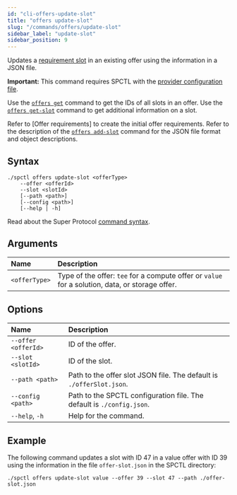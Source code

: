 ```yaml
---
id: "cli-offers-update-slot"
title: "offers update-slot"
slug: "/commands/offers/update-slot"
sidebar_label: "update-slot"
sidebar_position: 9
---
```


Updates a [requirement slot](/fundamentals/slots#requirements) in an existing offer using the information in a JSON file.

**Important:** This command requires SPCTL with the [provider configuration file](/cli#for-offer-providers).

Use the [`offers get`](/cli/commands/offers/get) command to get the IDs of all slots in an offer. Use the [`offers get-slot`](/cli/commands/offers/get-slot) command to get additional information on a slot.

Refer to [Offer requirements] to create the initial offer requirements. Refer to the description of the [`offers add-slot`](/cli/commands/offers/add-slot) command for the JSON file format and object descriptions.

## Syntax

```
./spctl offers update-slot <offerType>
    --offer <offerId>
    --slot <slotId>
    [--path <path>]
    [--config <path>]
    [--help | -h]
```

Read about the Super Protocol [command syntax](/cli/commands#command-syntax).

## Arguments

| **Name** | **Description** |
| :- | :- |
| `<offerType>` | Type of the offer: `tee` for a compute offer or `value` for a solution, data, or storage offer. |

## Options

| **Name** |**Description** |
| :- | :- |
| `--offer <offerId>` | ID of the offer. |
| `--slot <slotId>` | ID of the slot. |
| `--path <path>` | Path to the offer slot JSON file. The default is `./offerSlot.json`. |
| `--config <path>` | Path to the SPCTL configuration file. The default is `./config.json`. |
| `--help`, `-h` | Help for the command. |

## Example

The following command updates a slot with ID 47 in a value offer with ID 39 using the information in the file `offer-slot.json` in the SPCTL directory:

```
./spctl offers update-slot value --offer 39 --slot 47 --path ./offer-slot.json
```